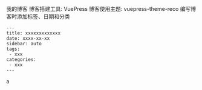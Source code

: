 我的博客
博客搭建工具: VuePress
博客使用主题: vuepress-theme-reco
编写博客时添加标签、日期和分类

```
---
title: xxxxxxxxxxxxx
date: xxxx-xx-xx
sidebar: auto
tags:
 - xxx
categories:
 - xxx
---
```
a